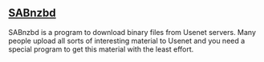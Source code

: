 ## [SABnzbd](https://sabnzbd.org)

SABnzbd is a program to download binary files from Usenet servers. Many people upload all sorts of interesting material to Usenet and you need a special program to get this material with the least effort.